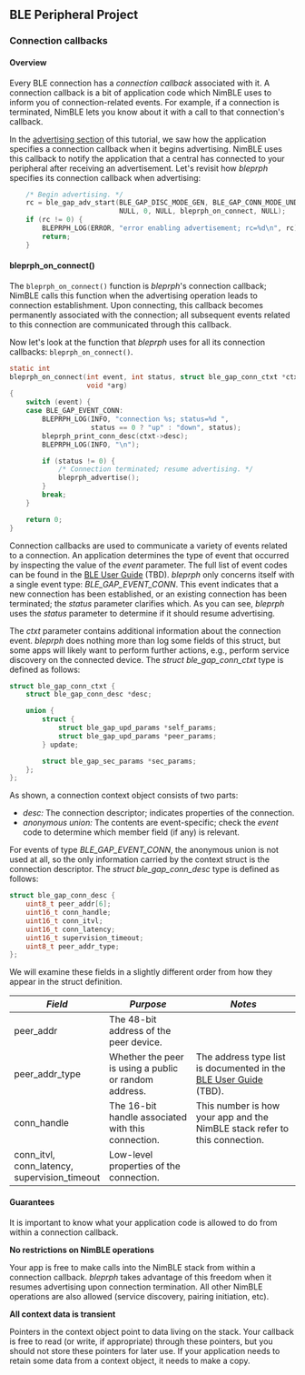 ## BLE Peripheral Project

### Connection callbacks

#### Overview

Every BLE connection has a *connection callback* associated with it.  A
connection callback is a bit of application code which NimBLE uses to inform
you of connection-related events.  For example, if a connection is terminated,
NimBLE lets you know about it with a call to that connection's callback.

In the [advertising section](bleprph-adv/) of this tutorial, we saw how the
application specifies a connection callback when it begins advertising.  NimBLE
uses this callback to notify the application that a central has connected to
your peripheral after receiving an advertisement.  Let's revisit how *bleprph* specifies its connection callback when advertising:

```c
    /* Begin advertising. */
    rc = ble_gap_adv_start(BLE_GAP_DISC_MODE_GEN, BLE_GAP_CONN_MODE_UND,
                           NULL, 0, NULL, bleprph_on_connect, NULL);
    if (rc != 0) {
        BLEPRPH_LOG(ERROR, "error enabling advertisement; rc=%d\n", rc);
        return;
    }
```

#### bleprph_on_connect()

The `bleprph_on_connect()` function is *bleprph*'s connection callback; NimBLE
calls this function when the advertising operation leads to connection
establishment.  Upon connecting, this callback becomes permanently associated
with the connection; all subsequent events related to this connection are
communicated through this callback.

Now let's look at the function that *bleprph* uses for all its connection
callbacks: `bleprph_on_connect()`.

```c
static int
bleprph_on_connect(int event, int status, struct ble_gap_conn_ctxt *ctxt,
                   void *arg)
{
    switch (event) {
    case BLE_GAP_EVENT_CONN:
        BLEPRPH_LOG(INFO, "connection %s; status=%d ",
                    status == 0 ? "up" : "down", status);
        bleprph_print_conn_desc(ctxt->desc);
        BLEPRPH_LOG(INFO, "\n");

        if (status != 0) {
            /* Connection terminated; resume advertising. */
            bleprph_advertise();
        }
        break;
    }

    return 0;
}
```

Connection callbacks are used to communicate a variety of events related to a
connection.  An application determines the type of event that occurred by
inspecting the value of the *event* parameter.  The full list of event codes
can be found in the [BLE User Guide](../../../network/ble/ble_intro/) (TBD).
*bleprph* only concerns itself with a single event type: *BLE_GAP_EVENT_CONN*.
This event indicates that a new connection has been established, or an existing
connection has been terminated; the *status* parameter clarifies which.  As you
can see, *bleprph* uses the *status* parameter to determine if it should resume
advertising.

The *ctxt* parameter contains additional information about the connection
event.  *bleprph* does nothing more than log some fields of this struct, but
some apps will likely want to perform further actions, e.g., perform service
discovery on the connected device.  The *struct ble_gap_conn_ctxt* type is
defined as follows:

```c
struct ble_gap_conn_ctxt {
    struct ble_gap_conn_desc *desc;

    union {
        struct {
            struct ble_gap_upd_params *self_params;
            struct ble_gap_upd_params *peer_params;
        } update;

        struct ble_gap_sec_params *sec_params;
    };
};
```

As shown, a connection context object consists of two parts:

* *desc:* The connection descriptor; indicates properties of the connection.
* *anonymous union:* The contents are event-specific; check the *event* code to determine which member field (if any) is relevant.

For events of type *BLE_GAP_EVENT_CONN*, the anonymous union is not used at all, so the only information carried by the context struct is the connection descriptor.  The *struct ble_gap_conn_desc* type is defined as follows:

```c
struct ble_gap_conn_desc {
    uint8_t peer_addr[6];
    uint16_t conn_handle;
    uint16_t conn_itvl;
    uint16_t conn_latency;
    uint16_t supervision_timeout;
    uint8_t peer_addr_type;
};
```

We will examine these fields in a slightly different order from how they appear
in the struct definition.

| *Field* | *Purpose* | *Notes* |
| ------- | --------- | ------- |
| peer\_addr | The 48-bit address of the peer device. | |
| peer\_addr\_type | Whether the peer is using a public or random address. | The address type list is documented in the [BLE User Guide](../../../network/ble/ble_intro/) (TBD). |
| conn\_handle | The 16-bit handle associated with this connection. | This number is how your app and the NimBLE stack refer to this connection. |
| conn\_itvl,<br>conn\_latency,<br>supervision\_timeout | Low-level properties of the connection. | |

#### Guarantees

It is important to know what your application code is allowed to do from within
a connection callback.

**No restrictions on NimBLE operations**

Your app is free to make calls into the NimBLE stack from within a connection
callback.  *bleprph* takes advantage of this freedom when it resumes
advertising upon connection termination.  All other NimBLE operations are also
allowed (service discovery, pairing initiation, etc).

**All context data is transient**

Pointers in the context object point to data living on the stack.  Your
callback is free to read (or write, if appropriate) through these pointers, but
you should not store these pointers for later use.  If your application needs
to retain some data from a context object, it needs to make a copy.
